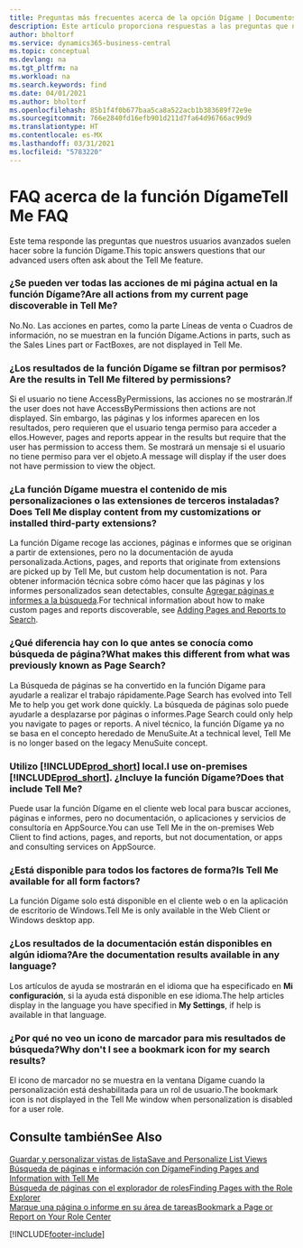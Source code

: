 ```yaml
---
title: Preguntas más frecuentes acerca de la opción Dígame | Documentos de Microsoft
description: Este artículo proporciona respuestas a las preguntas que nuestros socios y clientes suelen hacer sobre la función Dígame.
author: bholtorf
ms.service: dynamics365-business-central
ms.topic: conceptual
ms.devlang: na
ms.tgt_pltfrm: na
ms.workload: na
ms.search.keywords: find
ms.date: 04/01/2021
ms.author: bholtorf
ms.openlocfilehash: 85b1f4f0b677baa5ca8a522acb1b383689f72e9e
ms.sourcegitcommit: 766e2840fd16efb901d211d7fa64d96766ac99d9
ms.translationtype: HT
ms.contentlocale: es-MX
ms.lasthandoff: 03/31/2021
ms.locfileid: "5783220"
---
```

# <a name="tell-me-faq"></a><span data-ttu-id="6540b-103">FAQ acerca de la función Dígame</span><span class="sxs-lookup"><span data-stu-id="6540b-103">Tell Me FAQ</span></span>
<span data-ttu-id="6540b-104">Este tema responde las preguntas que nuestros usuarios avanzados suelen hacer sobre la función Dígame.</span><span class="sxs-lookup"><span data-stu-id="6540b-104">This topic answers questions that our advanced users often ask about the Tell Me feature.</span></span>

### <a name="are-all-actions-from-my-current-page-discoverable-in-tell-me"></a><span data-ttu-id="6540b-105">¿Se pueden ver todas las acciones de mi página actual en la función Dígame?</span><span class="sxs-lookup"><span data-stu-id="6540b-105">Are all actions from my current page discoverable in Tell Me?</span></span>
<span data-ttu-id="6540b-106">No.</span><span class="sxs-lookup"><span data-stu-id="6540b-106">No.</span></span> <span data-ttu-id="6540b-107">Las acciones en partes, como la parte Líneas de venta o Cuadros de información, no se muestran en la función Dígame.</span><span class="sxs-lookup"><span data-stu-id="6540b-107">Actions in parts, such as the Sales Lines part or FactBoxes, are not displayed in Tell Me.</span></span>

### <a name="are-the-results-in-tell-me-filtered-by-permissions"></a><span data-ttu-id="6540b-108">¿Los resultados de la función Dígame se filtran por permisos?</span><span class="sxs-lookup"><span data-stu-id="6540b-108">Are the results in Tell Me filtered by permissions?</span></span>
<span data-ttu-id="6540b-109">Si el usuario no tiene AccessByPermissions, las acciones no se mostrarán.</span><span class="sxs-lookup"><span data-stu-id="6540b-109">If the user does not have AccessByPermissions then actions are not displayed.</span></span> <span data-ttu-id="6540b-110">Sin embargo, las páginas y los informes aparecen en los resultados, pero requieren que el usuario tenga permiso para acceder a ellos.</span><span class="sxs-lookup"><span data-stu-id="6540b-110">However, pages and reports appear in the results but require that the user has permission to access them.</span></span> <span data-ttu-id="6540b-111">Se mostrará un mensaje si el usuario no tiene permiso para ver el objeto.</span><span class="sxs-lookup"><span data-stu-id="6540b-111">A message will display if the user does not have permission to view the object.</span></span>

### <a name="does-tell-me-display-content-from-my-customizations-or-installed-third-party-extensions"></a><span data-ttu-id="6540b-112">¿La función Dígame muestra el contenido de mis personalizaciones o las extensiones de terceros instaladas?</span><span class="sxs-lookup"><span data-stu-id="6540b-112">Does Tell Me display content from my customizations or installed third-party extensions?</span></span>
<span data-ttu-id="6540b-113">La función Dígame recoge las acciones, páginas e informes que se originan a partir de extensiones, pero no la documentación de ayuda personalizada.</span><span class="sxs-lookup"><span data-stu-id="6540b-113">Actions, pages, and reports that originate from extensions are picked up by Tell Me, but custom help documentation is not.</span></span> <span data-ttu-id="6540b-114">Para obtener información técnica sobre cómo hacer que las páginas y los informes personalizados sean detectables, consulte [Agregar páginas e informes a la búsqueda](/dynamics365/business-central/dev-itpro/developer/devenv-al-menusuite-functionality).</span><span class="sxs-lookup"><span data-stu-id="6540b-114">For technical information about how to make custom pages and reports discoverable, see [Adding Pages and Reports to Search](/dynamics365/business-central/dev-itpro/developer/devenv-al-menusuite-functionality).</span></span>

### <a name="what-makes-this-different-from-what-was-previously-known-as-page-search"></a><span data-ttu-id="6540b-115">¿Qué diferencia hay con lo que antes se conocía como búsqueda de página?</span><span class="sxs-lookup"><span data-stu-id="6540b-115">What makes this different from what was previously known as Page Search?</span></span>
<span data-ttu-id="6540b-116">La Búsqueda de páginas se ha convertido en la función Dígame para ayudarle a realizar el trabajo rápidamente.</span><span class="sxs-lookup"><span data-stu-id="6540b-116">Page Search has evolved into Tell Me to help you get work done quickly.</span></span> <span data-ttu-id="6540b-117">La búsqueda de páginas solo puede ayudarle a desplazarse por páginas o informes.</span><span class="sxs-lookup"><span data-stu-id="6540b-117">Page Search could only help you navigate to pages or reports.</span></span> <span data-ttu-id="6540b-118">A nivel técnico, la función Dígame ya no se basa en el concepto heredado de MenuSuite.</span><span class="sxs-lookup"><span data-stu-id="6540b-118">At a technical level, Tell Me is no longer based on the legacy MenuSuite concept.</span></span>

### <a name="i-use-on-premises-prod_short-does-that-include-tell-me"></a><span data-ttu-id="6540b-119">Utilizo [!INCLUDE[prod_short](includes/prod_short.md)] local.</span><span class="sxs-lookup"><span data-stu-id="6540b-119">I use on-premises [!INCLUDE[prod_short](includes/prod_short.md)].</span></span> <span data-ttu-id="6540b-120">¿Incluye la función Dígame?</span><span class="sxs-lookup"><span data-stu-id="6540b-120">Does that include Tell Me?</span></span>
<span data-ttu-id="6540b-121">Puede usar la función Dígame en el cliente web local para buscar acciones, páginas e informes, pero no documentación, o aplicaciones y servicios de consultoría en AppSource.</span><span class="sxs-lookup"><span data-stu-id="6540b-121">You can use Tell Me in the on-premises Web Client to find actions, pages, and reports, but not documentation, or apps and consulting services on AppSource.</span></span>

### <a name="is-tell-me-available-for-all-form-factors"></a><span data-ttu-id="6540b-122">¿Está disponible para todos los factores de forma?</span><span class="sxs-lookup"><span data-stu-id="6540b-122">Is Tell Me available for all form factors?</span></span>
<span data-ttu-id="6540b-123">La función Dígame solo está disponible en el cliente web o en la aplicación de escritorio de Windows.</span><span class="sxs-lookup"><span data-stu-id="6540b-123">Tell Me is only available in the Web Client or Windows desktop app.</span></span>

### <a name="are-the-documentation-results-available-in-any-language"></a><span data-ttu-id="6540b-124">¿Los resultados de la documentación están disponibles en algún idioma?</span><span class="sxs-lookup"><span data-stu-id="6540b-124">Are the documentation results available in any language?</span></span>
<span data-ttu-id="6540b-125">Los artículos de ayuda se mostrarán en el idioma que ha especificado en **Mi configuración**, si la ayuda está disponible en ese idioma.</span><span class="sxs-lookup"><span data-stu-id="6540b-125">The help articles display in the language you have specified in **My Settings**, if help is available in that language.</span></span>

### <a name="why-dont-i-see-a-bookmark-icon-for-my-search-results"></a><span data-ttu-id="6540b-126">¿Por qué no veo un icono de marcador para mis resultados de búsqueda?</span><span class="sxs-lookup"><span data-stu-id="6540b-126">Why don't I see a bookmark icon for my search results?</span></span>
<span data-ttu-id="6540b-127">El icono de marcador no se muestra en la ventana Dígame cuando la personalización está deshabilitada para un rol de usuario.</span><span class="sxs-lookup"><span data-stu-id="6540b-127">The bookmark icon is not displayed in the Tell Me window when personalization is disabled for a user role.</span></span>


## <a name="see-also"></a><span data-ttu-id="6540b-128">Consulte también</span><span class="sxs-lookup"><span data-stu-id="6540b-128">See Also</span></span>  
[<span data-ttu-id="6540b-129">Guardar y personalizar vistas de lista</span><span class="sxs-lookup"><span data-stu-id="6540b-129">Save and Personalize List Views</span></span>](ui-views.md)  
[<span data-ttu-id="6540b-130">Búsqueda de páginas e información con Dígame</span><span class="sxs-lookup"><span data-stu-id="6540b-130">Finding Pages and Information with Tell Me</span></span>](ui-search.md)  
[<span data-ttu-id="6540b-131">Búsqueda de páginas con el explorador de roles</span><span class="sxs-lookup"><span data-stu-id="6540b-131">Finding Pages with the Role Explorer</span></span>](ui-role-explorer.md)  
[<span data-ttu-id="6540b-132">Marque una página o informe en su área de tareas</span><span class="sxs-lookup"><span data-stu-id="6540b-132">Bookmark a Page or Report on Your Role Center</span></span>](ui-bookmarks.md)


[!INCLUDE[footer-include](includes/footer-banner.md)]